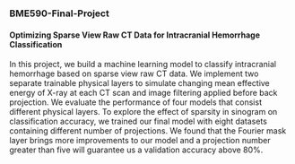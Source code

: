 ### BME590-Final-Project
#### Optimizing Sparse View Raw CT Data for Intracranial Hemorrhage Classification
In this project, we build a machine learning model to classify intracranial hemorrhage based on sparse view raw CT data. We implement two separate trainable physical layers to simulate changing mean effective energy of X-ray at each CT scan and image filtering applied before back projection. We evaluate the performance of four models that consist different physical layers. To explore the effect of sparsity in sinogram on classification accuracy, we trained our final model with eight datasets containing different number of projections. We found that the Fourier mask layer brings more improvements to our model and a projection number greater than five will guarantee us a validation accuracy above 80%.
